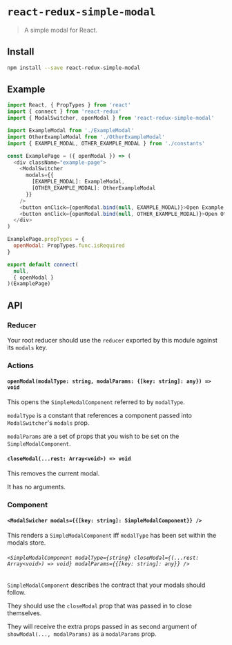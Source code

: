 # `react-redux-simple-modal`
> A simple modal for React.

## Install

```sh
npm install --save react-redux-simple-modal
```

## Example

```js
import React, { PropTypes } from 'react'
import { connect } from 'react-redux'
import { ModalSwitcher, openModal } from 'react-redux-simple-modal'

import ExampleModal from './ExampleModal'
import OtherExampleModal from './OtherExampleModal'
import { EXAMPLE_MODAL, OTHER_EXAMPLE_MODAL } from './constants'

const ExamplePage = ({ openModal }) => (
  <div className="example-page">
    <ModalSwitcher
      modals={{
        [EXAMPLE_MODAL]: ExampleModal,
        [OTHER_EXAMPLE_MODAL]: OtherExampleModal
      }}
    />
    <button onClick={openModal.bind(null, EXAMPLE_MODAL)}>Open Example Modal</button>
    <button onClick={openModal.bind(null, OTHER_EXAMPLE_MODAL)}>Open Other Example Modal</button>
  </div>
)

ExamplePage.propTypes = {
  openModal: PropTypes.func.isRequired
}

export default connect(
  null,
  { openModal }
)(ExamplePage)
```

## API

### Reducer

Your root reducer should use the `reducer` exported by this module against its `modals` key.

### Actions

#### `openModal(modalType: string, modalParams: {[key: string]: any}) => void`

This opens the `SimpleModalComponent` referred to by `modalType`.

`modalType` is a constant that references a component passed into `ModalSwitcher`'s `modals` prop.

`modalParams` are a set of props that you wish to be set on the `SimpleModalComponent`.

#### `closeModal(...rest: Array<void>) => void`

This removes the current modal.

It has no arguments.

### Component

#### `<ModalSwicher modals={{[key: string]: SimpleModalComponent}} />`

This renders a `SimpleModalComponent` iff `modalType` has been set within the modals store.

###### `<SimpleModalComponent modalType={string} closeModal={(...rest: Array<void>) => void} modalParams={{[key: string]: any}} />`

`SimpleModalComponent` describes the contract that your modals should follow.

They should use the `closeModal` prop that was passed in to close themselves.

They will receive the extra props passed in as second argument of `showModal(..., modalParams)` as a `modalParams` prop.
